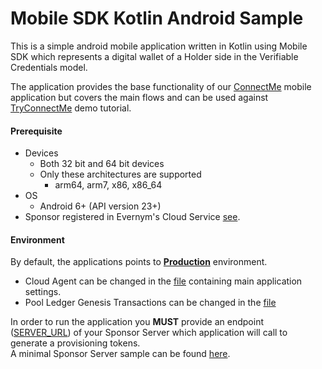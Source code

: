 # Mobile SDK Kotlin Android Sample

This is a simple android mobile application written in Kotlin using Mobile SDK which represents a digital wallet of a Holder side in the Verifiable Credentials model.

The application provides the base functionality of our [ConnectMe](https://gitlab.com/evernym/mobile/connectme) mobile application but covers the main flows and can be used against [TryConnectMe](https://try.connect.me/#/) demo tutorial.

#### Prerequisite

* Devices
   * Both 32 bit and 64 bit devices
   * Only these architectures are supported
      * arm64, arm7, x86, x86_64
* OS
   * Android 6+ (API version 23+)
* Sponsor registered in Evernym's Cloud Service [see](/docs/3.Initialization.md#sponsor-ie-you-onboarding-with-evernyms-cloud-service).


#### Environment

By default, the applications points to [**Production**](../../../environments/ProductionEnvironment.md) environment.
* Cloud Agent can be changed in the [file](./app/src/main/java/msdk/kotlin/sample/Constants.kt) containing main application settings. 
* Pool Ledger Genesis Transactions can be changed in the [file](./app/src/main/res/raw/genesis.txt)

In order to run the application you **MUST** provide an endpoint ([SERVER_URL](./app/src/main/java/msdk/kotlin/sample/Constants.kt)) of your Sponsor Server which application will call to generate a provisioning tokens.\
A minimal Sponsor Server sample can be found [here](/examples/simple-sponsor).
